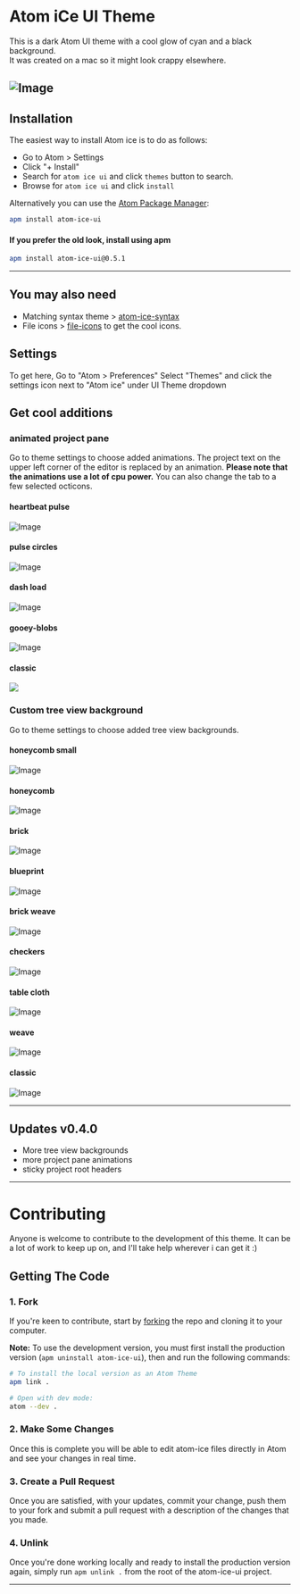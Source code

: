 # Atom iCe UI Theme

This is a dark Atom UI theme with a cool glow of cyan and a black background.<br>
It was created on a mac so it might look crappy elsewhere.

## ![Image](screenshots/sampled1.png?raw=true)

## Installation

The easiest way to install Atom ice is to do as follows:

* Go to Atom > Settings
* Click "+ Install"
* Search for `atom ice ui` and click `themes` button to search.
* Browse for `atom ice ui` and click `install`

Alternatively you can use the [Atom Package Manager](https://github.com/atom/apm):

```bash
apm install atom-ice-ui
```
#### If you prefer the old look, install using apm
```bash
apm install atom-ice-ui@0.5.1
```
---

## You may also need

* Matching syntax theme > [atom-ice-syntax](https://atom.io/themes/atom-ice-syntax)
* File icons > [file-icons](https://atom.io/packages/file-icons) to get the cool icons.

## Settings

To get here, Go to "Atom > Preferences" Select "Themes" and click the settings icon next to "Atom ice" under UI Theme dropdown

## Get cool additions

### animated project pane

Go to theme settings to choose added animations. The project text on the upper left corner of the editor is replaced by an animation. **Please note that the animations use a lot of cpu power.**
You can also change the tab to a few selected octicons.

#### heartbeat pulse

![Image](screenshots/heartbeat.gif?raw=true)

#### pulse circles

![Image](screenshots/pulse-circles.gif?raw=true)

#### dash load

![Image](screenshots/dash-load.gif?raw=true)

#### gooey-blobs

![Image](screenshots/gooey-blobs.gif?raw=true)

#### classic

![](./screenshots/project.png?raw=true)

### Custom tree view background

Go to theme settings to choose added tree view backgrounds.

#### honeycomb small

![Image](screenshots/honeycomb-small1.png?raw=true)

#### honeycomb

![Image](screenshots/honeycomb1.png?raw=true)

#### brick

![Image](screenshots/brick1.png?raw=true)

#### blueprint

![Image](screenshots/blueprint.png?raw=true)

#### brick weave

![Image](screenshots/brick-weave.png?raw=true)

#### checkers

![Image](screenshots/checkers.png?raw=true)

#### table cloth

![Image](screenshots/table-cloth.png?raw=true)

#### weave

![Image](screenshots/weave.png?raw=true)

#### classic

![Image](screenshots/classic.png?raw=true)

---

## Updates v0.4.0

* More tree view backgrounds
* more project pane animations
* sticky project root headers

---

# Contributing

Anyone is welcome to contribute to the development of this theme. It can be a lot of work to keep up on, and I'll take help wherever i can get it :)

## Getting The Code

### 1. Fork

If you're keen to contribute, start by [forking](https://github.com/dann254/atom-ice-ui#fork-destination-box) the repo and cloning it to your computer.

**Note:** To use the development version, you must first install the production version (`apm uninstall atom-ice-ui`), then and run the following commands:

```sh
# To install the local version as an Atom Theme
apm link .

# Open with dev mode:
atom --dev .
```

### 2. Make Some Changes

Once this is complete you will be able to edit atom-ice files directly in Atom and see your changes in real time.

### 3. Create a Pull Request

Once you are satisfied, with your updates, commit your change, push them to your fork and submit a pull request with a description of the changes that you made.

### 4. Unlink

Once you're done working locally and ready to install the production version again, simply run `apm unlink .` from the root of the atom-ice-ui project.

---
